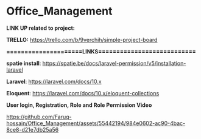 # Office_Management

**LINK UP related to project:**

**TRELLO:** https://trello.com/b/9verchih/simple-project-board

**=====================LINKS===========================**

**spatie install**: https://spatie.be/docs/laravel-permission/v5/installation-laravel

**Laravel**: https://laravel.com/docs/10.x

**Eloquent**: https://laravel.com/docs/10.x/eloquent-collections

**User login, Registration, Role and Role Permission Video**

https://github.com/Faruq-hossain/Office_Management/assets/55442194/984e0602-ac90-4bac-8ce8-d21e7db25a56

